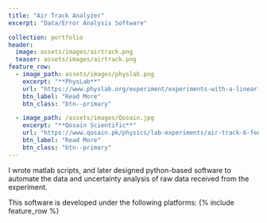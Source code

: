 ```yaml
---
title: "Air Track Analyzer"
excerpt: "Data/Error Analysis Software"

collection: portfolio
header:
  image: assets/images/airtrack.png
  teaser: assets/images/airtrack.png
feature_row:
  - image_path: assets/images/physlab.png
    excerpt: "**PhysLab**"
    url: "https://www.physlab.org/experiment/experiments-with-a-linear-air-track/"
    btn_label: "Read More"
    btn_class: "btn--primary"

  - image_path: /assets/images/Qosain.jpg
    excerpt: "**Qosain Scientific**"
    url: "https://www.qosain.pk/physics/lab-experiments/air-track-6-feet-with-photogates-and-physlogger-2"
    btn_label: "Read More"
    btn_class: "btn--primary"
---
```


I wrote matlab scripts, and later designed python-based software to automate the data and uncertainty analysis of raw data received from the experiment.


This software is developed under the following platforms:
{% include feature_row %}

